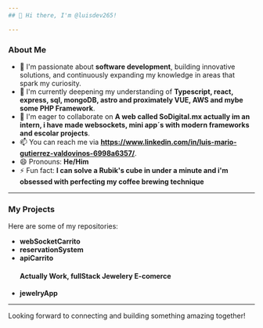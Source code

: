 ```yaml
---
## 👋 Hi there, I'm @luisdev265!

---
```

### **About Me**
- 👀 I'm passionate about **software development**, building innovative solutions, and continuously expanding my knowledge in areas that spark my curiosity.
- 🌱 I'm currently deepening my understanding of **Typescript, react, express, sql, mongoDB, astro and proximately VUE, AWS and mybe some PHP Framework**.
- 💞️ I'm eager to collaborate on **A web called SoDigital.mx actually im an intern, i have made websockets, mini app´s with modern frameworks and escolar projects**.
- 📫 You can reach me via **https://www.linkedin.com/in/luis-mario-gutierrez-valdovinos-6998a6357/**.
- 😄 Pronouns: **He/Him**
- ⚡ Fun fact: **I can solve a Rubik's cube in under a minute and i'm obsessed with perfecting my coffee brewing technique**

---
### **My Projects**
Here are some of my repositories:
- **webSocketCarrito**
- **reservationSystem**
- **apiCarrito**
  #### **Actually Work, fullStack Jewelery E-comerce**
- **jewelryApp** 

---
Looking forward to connecting and building something amazing together!
